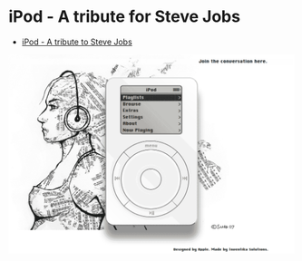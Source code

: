 # iPod - A tribute for Steve Jobs

- [iPod - A tribute to Steve Jobs](http://inventikasolutions.com/demo/iPod/)

![iPod - A tribute to Steve Jobs](iPod.png)
